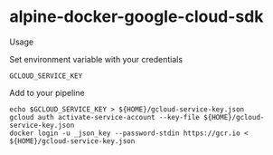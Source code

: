 # alpine-docker-google-cloud-sdk

Usage

Set environment variable with your credentials

    GCLOUD_SERVICE_KEY

Add to your pipeline

    echo $GCLOUD_SERVICE_KEY > ${HOME}/gcloud-service-key.json
    gcloud auth activate-service-account --key-file ${HOME}/gcloud-service-key.json
    docker login -u _json_key --password-stdin https://gcr.io < ${HOME}/gcloud-service-key.json
